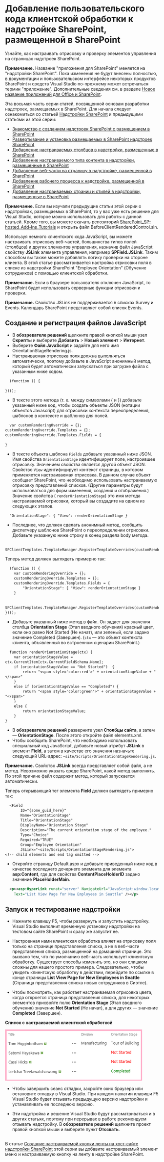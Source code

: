 # <a name="add-custom-client-side-rendering-to-a-sharepoint-hosted-sharepoint-add-in"></a>Добавление пользовательского кода клиентской обработки к надстройке SharePoint, размещенной в SharePoint
Узнайте, как настраивать отрисовку и проверку элементов управления на страницах надстроек SharePoint.
 
**Примечание.** Название "приложения для SharePoint" меняется на "надстройки SharePoint". Пока изменения не будут внесены полностью, в документации и пользовательском интерфейсе некоторых продуктов SharePoint и средств Visual Studio по-прежнему может встречаться термин "приложение". Дополнительные сведения см. в разделе [Новое название приложений для Office и SharePoint](new-name-for-apps-for-sharepoint#bk_newname).
 
Эта восьмая часть серии статей, посвященной основам разработки надстроек, размещаемых в SharePoint. Для начала следует ознакомиться со статьей [Надстройки SharePoint](sharepoint-add-ins) и предыдущими статьями из этой серии:
 
-  [Знакомство с созданием надстроек SharePoint с размещением в SharePoint](get-started-creating-sharepoint-hosted-sharepoint-add-ins)
-  [Развертывание и установка размещаемых в SharePoint надстроек SharePoint](deploy-and-install-a-sharepoint-hosted-sharepoint-add-in)
-  [Добавление настраиваемых столбцов в надстройки, размещенные в SharePoint](add-custom-columns-to-a-sharepoint-hostedsharepoint-add-in)
-  [Добавление настраиваемого типа контента в надстройки, размещенные в SharePoint](add-a-custom-content-type-to-a-sharepoint-hostedsharepoint-add-in)
-  [Добавление веб-части на страницу в надстройке, размещенной в SharePoint](add-a-web-part-to-a-page-in-a-sharepoint-hosted-sharepoint-add-in)
-  [Добавление рабочего процесса к надстройке, размещенной в SharePoint](add-a-workflow-to-a-sharepoint-hosted-sharepoint-add-in)
-  [Добавление настраиваемых страниц и стилей в надстройки, размещенные в SharePoint](add-a-custom-page-and-style-to-a-sharepoint-hosted-sharepoint-add-in)

**Примечание.** Если вы изучали предыдущие статьи этой серии о надстройках, размещаемых в SharePoint, то у вас уже есть решение для Visual Studio, которое можно использовать для работы с данной статьей. Кроме того, вы можете скачать репозиторий [SharePoint_SP-hosted_Add-Ins_Tutorials](https://github.com/OfficeDev/SharePoint_SP-hosted_Add-Ins_Tutorials) и открыть файл BeforeClientRenderedControl.sln.
 
Используя немного клиентского кода JavaScript, вы можете настраивать отрисовку веб-частей, большинства типов полей (столбцов) и других элементов управления, назначив файл JavaScript свойству **JSLink** элемента управления, например **SPField.JSLink**. Таким способом вы также можете добавлять логику проверки на стороне клиента. В этой статье рассматривается настройка отрисовки поля в списке из надстройки SharePoint "Employee Orientation" (Обучение сотрудников) с помощью клиентской обработки.
 
 **Примечание.** Если в браузере пользователя отключен JavaScript, то SharePoint будет использовать серверные функции отрисовки и проверки.
 
 **Примечание.** Свойство JSLink не поддерживается в списках Survey и Events. Календарь SharePoint представляет собой список Events.
 
## <a name="create-and-register-the-javascript"></a>Создание и регистрация файлов JavaScript

- В **обозревателе решений** щелкните правой кнопкой мыши узел **Скрипты** и выберите **Добавить** > **Новый элемент** > **Интернет**.
- Выберите **Файл JavaScript** и задайте для него имя OrientationStageRendering.js.
- Настраиваемая отрисовка поля должна выполняться автоматически, поэтому добавьте в JavaScript анонимный метод, который будет автоматически запускаться при загрузке файла с указанным ниже кодом.

```
  (function () {

})();
```

- В тексте этого метода (т. е. между символами { и }) добавьте указанный ниже код, чтобы создать объекты JSON (нотации объектов Javascript) для отрисовки контекста переопределения, шаблонов в контексте и шаблонов для полей.
    
```
  var customRenderingOverride = {};
customRenderingOverride.Templates = {};
customRenderingOverride.Templates.Fields = {

}
```

- В тексте объекта шаблона  `Fields` добавьте указанный ниже JSON. Имя свойства `OrientationStage` идентифицирует поле, настроившее отрисовку. Значением свойства является другой объект JSON. Свойство `View` идентифицирует контекст страницы, в котором применяется настраиваемая отрисовка. В данном случае объект сообщает SharePoint, что необходимо использовать настраиваемую отрисовку представлений списков. (Другие параметры будут использоваться для форм изменения, создания и отображения.) Значение свойства ( `renderOrientationStage`) это имя метода настраиваемой отрисовки, который вы создадите на одном из следующих этапов.
    
```
  "OrientationStage": { "View": renderOrientationStage }
```

- Последнее, что должен сделать анонимный метод, сообщить диспетчеру шаблонов SharePoint о переопределении отрисовки. Добавьте указанную ниже строку в конец раздела body метода.
    
```
  SPClientTemplates.TemplateManager.RegisterTemplateOverrides(customRenderingOverride);
```

   Теперь метод должен выглядеть примерно так:
    
```
  (function () {
    var customRenderingOverride = {};
    customRenderingOverride.Templates = {};
    customRenderingOverride.Templates.Fields = {
        "OrientationStage": { "View": renderOrientationStage }
    }

    SPClientTemplates.TemplateManager.RegisterTemplateOverrides(customRenderingOverride);
})();
```

- Добавьте указанный ниже метод в файл. Он задает для значения столбца **Orientation Stage** (Этап вводного обучения) красный цвет, если оно равно Not Started (Не начат), или зеленый, если задано значение Completed (Завершен). (`ctx` — это объект контекста клиента, объявленный во встроенном сценарии SharePoint.)
    
```
  function renderOrientationStage(ctx) {
    var orientationStageValue = ctx.CurrentItem[ctx.CurrentFieldSchema.Name];
    if (orientationStageValue == "Not Started")  {
        return "<span style='color:red'>" + orientationStageValue + "</span>"
    }
    else if (orientationStageValue == "Completed") {
        return "<span style='color:green'>" + orientationStageValue + "</span>"
    }
    else {
        return orientationStageValue;
    }
}
```

- В **обозревателе решений** разверните узел **Столбцы сайта**, а затем — **OrientationStage**. После этого откройте файл elements.xml. 
- Чтобы сообщить SharePoint, что необходимо использовать специальный код JavaScript, добавьте новый атрибут **JSLink** в элемент **Field**, а затем в качестве его значения назначьте следующий URL-адрес: `~site/Scripts/OrientationStageRendering.js`.
    
**Примечание.** Свойство **JSLink** всегда представляет собой файл, а не метод. Невозможно указать среде SharePoint, какой метод выполнять. По этой причине файл содержит метод, который запускается автоматически.

Теперь открывающий тег элемента **Field** должен выглядеть примерно так:
    
```
  <Field
       ID="{some_guid_here}"
       Name="OrientationStage"
       Title="OrientationStage"
       DisplayName="Orientation Stage"
       Description="The current orientation stage of the employee."
       Type="Choice"
       Required="TRUE"
       Group="Employee Orientation" 
       JSLink="~site/Scripts/OrientationStageRendering.js">
<!-- child elements and end tag omitted -->
```

- Откройте страницу Default.aspx и добавьте приведенный ниже код в качестве последнего дочернего элемента для элемента **asp:Content**, где для свойства **ContentPlaceHolderID** задано значение **PlaceHolderMain**. 
    
```XML
  <p><asp:HyperLink runat="server" NavigateUrl="JavaScript:window.location = _spPageContextInfo.webAbsoluteUrl + '/Lists/NewEmployeesInSeattle/AllItems.aspx';" 
    Text="List View Page for New Employees in Seattle" /></p>

```

## <a name="run-and-test-the-add-in"></a>Запуск и тестирование надстройки

- Нажмите клавишу F5, чтобы развернуть и запустить надстройку. Visual Studio выполнит временную установку надстройки на тестовом сайте SharePoint и сразу же запустит ее. 
 
- Настроенная нами клиентская обработка влияет на отрисовку поля только на странице представления списка, а не в веб-части представления списка, размещенной на домашней странице. Это вызвано тем, что по умолчанию веб-часть использует клиентскую обработку. Существует способы изменить это, но они слишком сложны для нашего простого примера. Следовательно, чтобы увидеть клиентскую обработку в действии, перейдите по ссылке в конце страницы **List View Page for New Employees in Seattle** (Страница представления списка новых сотрудников в Сиэтле).
 
- Чтобы посмотреть, как работает настраиваемая отрисовка цвета, когда откроется страница представления списка, для некоторых элементов присвойте полю **Orientation Stage** (Этап вводного обучения) значение **Not Started** (Не начат), а для других — значение **Completed** (Завершен).
    
**Список с настраиваемой клиентской обработкой**

![Список новых сотрудников в Сиэтле, где в столбце "Этап адаптации" значения "Не начато" отмечены красным цветом, а значения "Завершено" — зеленым. Другие значения отмечены черным цветом.](../../images/dc8e2b7d-1747-4b65-aab4-6fc93c6867d4.PNG)
  
- Чтобы завершить сеанс отладки, закройте окно браузера или остановите отладку в Visual Studio. При каждом нажатии клавиши F5 Visual Studio будет отзывать предыдущую версию надстройки и устанавливать ее последнюю версию.
    
- Эти надстройка и решение Visual Studio будут рассматриваться и в других статьях, поэтому при перерывах в работе рекомендуем отзывать надстройку. В **обозревателе решений** щелкните проект правой кнопкой мыши и выберите пункт **Отозвать**.

## 
<a name="Nextsteps"> </a>

В статье  [Создание настраиваемой кнопки ленты на хост-сайте надстройки SharePoint](create-a-custom-ribbon-button-in-the-host-web-of-a-sharepoint-add-in) этой серии вы добавите настраиваемый элемент меню и настраиваемую кнопку на ленту в надстройке SharePoint.
 
